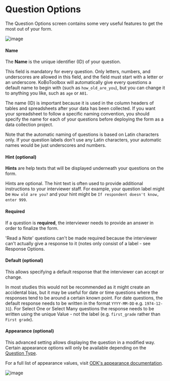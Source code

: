 # Question Options

The Question Options screen contains some very useful features to get the most out of your form.

![image](/images/question_options/options.png)

#### **Name**

The **Name** is the unique identifier (ID) of your question.

This field is mandatory for every question. Only letters, numbers, and underscores are allowed in this field, and the field must start with a letter or an underscore. KoBoToolbox will automatically give every questions a default name to begin with (such as `how_old_are_you`), but you can change it to anything you like, such as `age` or `A01`.

The name (ID) is important because it is used in the column headers of tables and spreadsheets after your data has been collected. If you want your spreadsheet to follow a specific naming convention, you should specify the name for each of your questions before deploying the form as a data collection project.

Note that the automatic naming of questions is based on Latin characters only. If your question labels don't use any Latin characters, your automatic names would be just underscores and numbers.

#### **Hint (optional)**

**Hints** are help texts that will be displayed underneath your questions on the form.

Hints are optional. The hint text is often used to provide additional instructions to your interviewer staff. For example, your question label might be `How old are you?` and your hint might be `If respondent doesn't know, enter 999`.

#### **Required**

If a question is **required**, the interviewer needs to provide an answer in order to finalize the form.

'Read a Note' questions can't be made required because the interviewer can't actually give a response to it (notes only consist of a label - see Response Options.

#### **Default (optional)**

This allows specifying a default response that the interviewer can accept or change.

In most studies this would not be recommended as it might create an accidental bias, but it may be useful for date or time questions where the responses tend to be around a certain known point. For date questions, the default response needs to be written in the format `YYYY-MM-DD` e.g. `1974-12-31`). For Select One or Select Many questions the response needs to be written using the unique Value - not the label (e.g. `first_grade` rather than `First grade`).

#### **Appearance (optional)**

This advanced setting allows displaying the question in a modified way. Certain appearance options will only be available depending on the [Question Type](https://support.kobotoolbox.org/en/articles/592418-list-of-question-types). 

For a full list of appearance values, visit [ODK's appearance documentation](http://xlsform.org/en/#appearance).

![image](/images/question_options/appearance.png)
